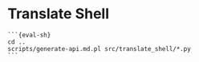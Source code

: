 # Translate Shell

````{eval-rst}
```{eval-sh}
cd ..
scripts/generate-api.md.pl src/translate_shell/*.py
```
````

